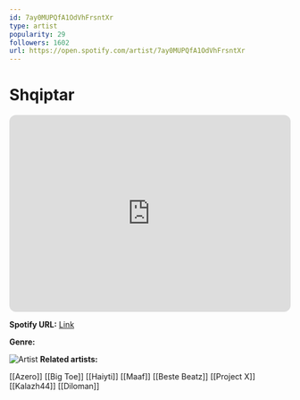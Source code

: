```yaml
---
id: 7ay0MUPQfA1OdVhFrsntXr
type: artist
popularity: 29
followers: 1602
url: https://open.spotify.com/artist/7ay0MUPQfA1OdVhFrsntXr
---
```

# Shqiptar

<iframe style="border-radius:12px" src="https://open.spotify.com/embed/artist/7ay0MUPQfA1OdVhFrsntXr" width="100%" height="352" frameBorder="0" allowfullscreen="" allow="autoplay; clipboard-write; encrypted-media; fullscreen; picture-in-picture" loading="lazy"></iframe>

**Spotify URL:** [Link](https://open.spotify.com/artist/7ay0MUPQfA1OdVhFrsntXr)

**Genre:** 

![Artist](https://i.scdn.co/image/ab6761610000e5eb9754fa82e2f579b9b679668e)
**Related artists:**

[[Azero]]
[[Big Toe]]
[[Haiyti]]
[[Maaf]]
[[Beste Beatz]]
[[Project X]]
[[Kalazh44]]
[[Diloman]]
